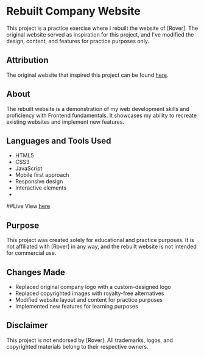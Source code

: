 # Rebuilt Company Website

This project is a practice exercise where I rebuilt the website of [Rover]. The original website served as inspiration for this project, and I've modified the design, content, and features for practice purposes only.

## Attribution

The original website that inspired this project can be found [here]([link-to-original-website](https://www.rover.com/)).

## About

The rebuilt website is a demonstration of my web development skills and proficiency with Frontend fundamentals. It showcases my ability to recreate existing websites and implement new features.

## Languages and Tools Used

- HTML5
- CSS3
- JavaScript
- Mobile first approach
- Responsive design
- Interactive elements
- 
##Live View [here](https://mericadev.github.io/PatPals-Landing-Page/)

## Purpose

This project was created solely for educational and practice purposes. It is not affiliated with [Rover] in any way, and the rebuilt website is not intended for commercial use.

## Changes Made

- Replaced original company logo with a custom-designed logo
- Replaced copyrighted images with royalty-free alternatives
- Modified website layout and content for practice purposes
- Implemented new features for learning purposes

## Disclaimer

This project is not endorsed by [Rover]. All trademarks, logos, and copyrighted materials belong to their respective owners.


